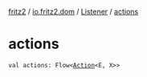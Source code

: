 [fritz2](../../index.md) / [io.fritz2.dom](../index.md) / [Listener](index.md) / [actions](./actions.md)

# actions

`val actions: Flow<`[`Action`](../-action/index.md)`<E, X>>`